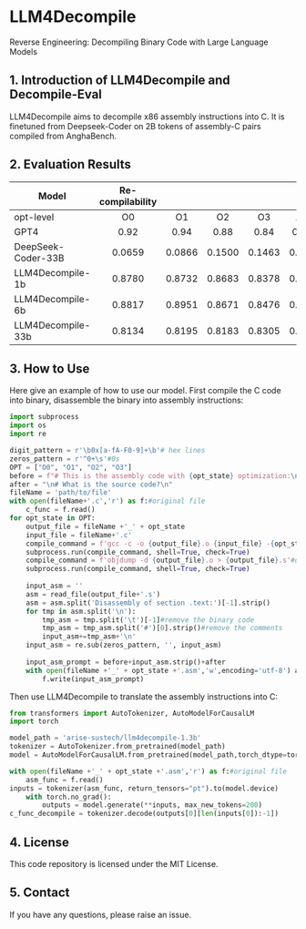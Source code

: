 # LLM4Decompile
Reverse Engineering: Decompiling Binary Code with Large Language Models

## 1. Introduction of LLM4Decompile and Decompile-Eval

LLM4Decompile aims to decompile x86 assembly instructions into C. It is finetuned from Deepseek-Coder on 2B tokens of assembly-C pairs compiled from AnghaBench.


## 2. Evaluation Results
| Model              | Re-compilability |           |           |           |           | Re-executability |           |           |           |           |
|--------------------|:----------------:|:---------:|:---------:|:---------:|:---------:|:----------------:|-----------|-----------|-----------|:---------:|
| opt-level          | O0               | O1        | O2        | O3        | Avg.      | O0               | O1        | O2        | O3        | Avg.      |
| GPT4               | 0.92             | 0.94      | 0.88      | 0.84      | 0.895     | 0.1341           | 0.1890    | 0.1524    | 0.0854    | 0.1402    |
| DeepSeek-Coder-33B |   0.0659         |   0.0866  |   0.1500  |   0.1463  |   0.1122  |   0.0000         |   0.0000  |   0.0000  |   0.0000  |   0.0000  |
| LLM4Decompile-1b   |   0.8780         |   0.8732  |   0.8683  |   0.8378  |   0.8643  |   0.1573         |   0.0768  |   0.1000  |   0.0878  |   0.1055  |
| LLM4Decompile-6b   |   0.8817         |   0.8951  |   0.8671  |   0.8476  |   0.8729  |   0.3000         |   0.1732  |   0.1988  |   0.1841  |   0.2140  |
| LLM4Decompile-33b  |   0.8134         |   0.8195  |   0.8183  |   0.8305  |   0.8204  |   0.3049         |   0.1902  |   0.1817  |   0.1817  |   0.2146  |



## 3. How to Use
Here give an example of how to use our model.
First compile the C code into binary, disassemble the binary into assembly instructions:
```python
import subprocess
import os
import re

digit_pattern = r'\b0x[a-fA-F0-9]+\b'# hex lines
zeros_pattern = r'^0+\s'#0s
OPT = ["O0", "O1", "O2", "O3"]
before = f"# This is the assembly code with {opt_state} optimization:\n"
after = "\n# What is the source code?\n"
fileName = 'path/to/file'
with open(fileName+'.c','r') as f:#original file
    c_func = f.read()
for opt_state in OPT:
    output_file = fileName +'_' + opt_state
    input_file = fileName+'.c'
    compile_command = f'gcc -c -o {output_file}.o {input_file} -{opt_state} -lm'#compile the code with GCC on Linux
    subprocess.run(compile_command, shell=True, check=True)
    compile_command = f'objdump -d {output_file}.o > {output_file}.s'#disassemble the binary file into assembly instructions
    subprocess.run(compile_command, shell=True, check=True)
    
    input_asm = ''
    asm = read_file(output_file+'.s')
    asm = asm.split('Disassembly of section .text:')[-1].strip()
    for tmp in asm.split('\n'):
        tmp_asm = tmp.split('\t')[-1]#remove the binary code
        tmp_asm = tmp_asm.split('#')[0].strip()#remove the comments
        input_asm+=tmp_asm+'\n'
    input_asm = re.sub(zeros_pattern, '', input_asm)
    
    input_asm_prompt = before+input_asm.strip()+after
    with open(fileName +'_' + opt_state +'.asm','w',encoding='utf-8') as f:
        f.write(input_asm_prompt)
```

Then use LLM4Decompile to translate the assembly instructions into C:
```python
from transformers import AutoTokenizer, AutoModelForCausalLM
import torch

model_path = 'arise-sustech/llm4decompile-1.3b'
tokenizer = AutoTokenizer.from_pretrained(model_path)
model = AutoModelForCausalLM.from_pretrained(model_path,torch_dtype=torch.bfloat16).cuda()

with open(fileName +'_' + opt_state +'.asm','r') as f:#original file
    asm_func = f.read()
inputs = tokenizer(asm_func, return_tensors="pt").to(model.device)
    with torch.no_grad():
        outputs = model.generate(**inputs, max_new_tokens=200)
c_func_decompile = tokenizer.decode(outputs[0][len(inputs[0]):-1])
```

## 4. License
This code repository is licensed under the MIT License.

## 5. Contact

If you have any questions, please raise an issue.
